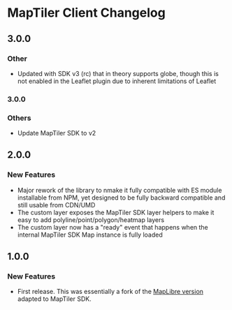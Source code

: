 # MapTiler Client Changelog

## 3.0.0
### Other
- Updated with SDK v3 (rc) that in theory supports globe, though this is not enabled in the Leaflet plugin due to inherent limitations of Leaflet

### 3.0.0
### Others
- Update MapTiler SDK to v2

## 2.0.0
### New Features
- Major rework of the library to nmake it fully compatible with ES module installable from NPM, yet designed to be fully backward compatible and still usable from CDN/UMD
- The custom layer exposes the MapTiler SDK layer helpers to make it easy to add polyline/point/polygon/heatmap layers
- The custom layer now has a "ready" event that happens when the internal MapTiler SDK Map instance is fully loaded


## 1.0.0
### New Features
- First release. This was essentially a fork of the [MapLibre version](https://github.com/maplibre/maplibre-gl-leaflet) adapted to MapTiler SDK.